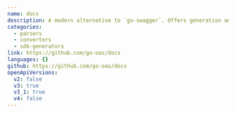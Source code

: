 ```yaml
---
name: docs
description: A modern alternative to `go-swagger`. Offers generation and parsing of OpenAPI Specs, depending on the usage.
categories:
  - parsers
  - converters
  - sdk-generators
link: https://github.com/go-oas/docs
languages: {}
github: https://github.com/go-oas/docs
openApiVersions:
  v2: false
  v3: true
  v3_1: true
  v4: false
---
```

